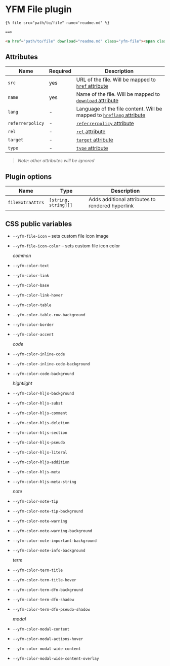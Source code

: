 # YFM File plugin

```md
{% file src="path/to/file" name='readme.md' %}

==>

<a href="path/to/file" download="readme.md" class="yfm-file"><span class="yfm-file__icon"></span>readme.md</a>
```

## Attributes

| Name             | Required | Description                                                                                                                                       |
| ---------------- | -------- | ------------------------------------------------------------------------------------------------------------------------------------------------- |
| `src`            | yes      | URL of the file. Will be mapped to [`href` attribute](https://developer.mozilla.org/en-US/docs/Web/HTML/Element/a#attr-href)                      |
| `name`           | yes      | Name of the file. Will be mapped to [`download` attribute](https://developer.mozilla.org/en-US/docs/Web/HTML/Element/a#attr-download)             |
| `lang`           | -        | Language of the file content. Will be mapped to [`hreflang` attribute](https://developer.mozilla.org/en-US/docs/Web/HTML/Element/a#attr-hreflang) |
| `referrerpolicy` | -        | [`referrerpolicy` attribute](https://developer.mozilla.org/en-US/docs/Web/HTML/Element/a#attr-referrerpolicy)                                     |
| `rel`            | -        | [`rel` attribute](https://developer.mozilla.org/en-US/docs/Web/HTML/Element/a#attr-rel)                                                           |
| `target`         | -        | [`target` attribute](https://developer.mozilla.org/en-US/docs/Web/HTML/Element/a#attr-target)                                                     |
| `type`           | -        | [`type` attribute](https://developer.mozilla.org/en-US/docs/Web/HTML/Element/a#attr-type)                                                         |

> _Note: other attributes will be ignored_

## Plugin options

| Name             | Type                 | Description                                      |
| ---------------- | -------------------- | ------------------------------------------------ |
| `fileExtraAttrs` | `[string, string][]` | Adds additional attributes to rendered hyperlink |

## CSS public variables

- `--yfm-file-icon` – sets custom file icon image
- `--yfm-file-icon-color` – sets custom file icon color

  _common_

- `--yfm-color-text`
- `--yfm-color-link`
- `--yfm-color-base`
- `--yfm-color-link-hover`
- `--yfm-color-table`
- `--yfm-color-table-row-background`
- `--yfm-color-border`
- `--yfm-color-accent`

  _code_

- `--yfm-color-inline-code`
- `--yfm-color-inline-code-background`
- `--yfm-color-code-background`

  _hightlight_

- `--yfm-color-hljs-background`
- `--yfm-color-hljs-subst`
- `--yfm-color-hljs-comment`
- `--yfm-color-hljs-deletion`
- `--yfm-color-hljs-section`
- `--yfm-color-hljs-pseudo`
- `--yfm-color-hljs-literal`
- `--yfm-color-hljs-addition`
- `--yfm-color-hljs-meta`
- `--yfm-color-hljs-meta-string`

  _note_

- `--yfm-color-note-tip`
- `--yfm-color-note-tip-background`
- `--yfm-color-note-warning`
- `--yfm-color-note-warning-background`
- `--yfm-color-note-important-background`
- `--yfm-color-note-info-background`

  _term_

- `--yfm-color-term-title`
- `--yfm-color-term-title-hover`
- `--yfm-color-term-dfn-background`
- `--yfm-color-term-dfn-shadow`
- `--yfm-color-term-dfn-pseudo-shadow`

  _modal_

- `--yfm-color-modal-content`
- `--yfm-color-modal-actions-hover`
- `--yfm-color-modal-wide-content`
- `--yfm-color-modal-wide-content-overlay`
